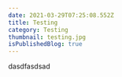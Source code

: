 ```yaml
---
date: 2021-03-29T07:25:08.552Z
title: Testing
category: Testing
thumbnail: testing.jpg
isPublishedBlog: true
---
```

dasdfasdsad